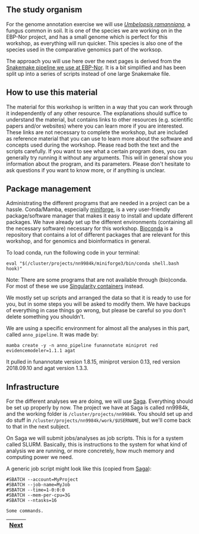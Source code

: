 ## The study organism
For the genome annotation exercise we will use [_Umbelopsis ramanniana_](https://en.wikipedia.org/wiki/Umbelopsis_ramanniana), a fungus common in soil. It is one of the species we are working on in the EBP-Nor project, and has a small genome which is perfect for this workshop, as everything will run quicker. This species is also one of the species used in the comparative genomics part of the worksop.

The approach you will use here over the next pages is derived from the [Snakemake pipeline we use at EBP-Nor](https://github.com/ebp-nor/GenomeAnnotation). It is a bit simplified and has been split up into a series of scripts instead of one large Snakemake file.

## How to use this material
The material for this workshop is written in a way that you can work through it independently of any other resource. The explanations should suffice to understand the material, but contains links to other resources (e.g. scientific papers and/or websites) where you can learn more if you are interested. These links are not necessary to complete the workshop, but are included as reference material that you can use to learn more about the software and concepts used during the workshop. 
Please read both the text and the scripts carefully. If you want to see what a certain program does, you can generally try running it without any arguments. This will in general show you information about the program, and its parameters. Please don't hesitate to ask questions if you want to know more, or if anything is unclear.

## Package management

Administrating the different programs that are needed in a project can be a hassle. Conda/Mamba, especially [miniforge](https://github.com/conda-forge/miniforge), is a very user-friendly package/software manager that makes it easy to install and update different packages. We have already set up the different environments (containing all the necessary software) necessary for this workshop. [Bioconda](https://bioconda.github.io) is a repository that contains a lot of different packages that are relevant for this workshop, and for genomics and bioinformatics in general.

To load conda, run the following code in your terminal:
```
eval "$(/cluster/projects/nn9984k/miniforge3/bin/conda shell.bash hook)" 
```

Note:
There are some programs that are not available through (bio)conda. For most of these we use [Singularity containers](https://docs.sylabs.io/guides/3.5/user-guide/introduction.html) instead. 

We mostly set up scripts and arranged the data so that it is ready to use for you, but in some steps you will be asked to modify them. We have backups of everything in case things go wrong, but please be careful so you don't delete something you shouldn't.

We are using a specific environment for almost all the analyses in this part, called `anno_pipeline`. It was made by:
```
mamba create -y -n anno_pipeline funannotate miniprot red evidencemodeler=1.1.1 agat  
```
It pulled in funannotate version 1.8.15, miniprot version 0.13, red version 2018.09.10 and agat version 1.3.3.

## Infrastructure

For the different analyses we are doing, we will use [Saga](https://documentation.sigma2.no/hpc_machines/saga.html). Everything should be set up properly by now. The project we have at Saga is called nn9984k, and the working folder is `/cluster/projects/nn9984k`. You should set up and do stuff in `/cluster/projects/nn9984k/work/$USERNAME`, but we'll come back to that in the next subject.

On Saga we will submit jobs/analyses as job scripts. This is for a system called SLURM. Basically, this is instructions to the system for what kind of analysis we are running, or more concretely, how much memory and computing power we need. 

A generic job script might look like this (copied from [Saga](https://documentation.sigma2.no/hpc_machines/saga.html)):
```
#SBATCH --account=MyProject
#SBATCH --job-name=MyJob
#SBATCH --time=1-0:0:0
#SBATCH --mem-per-cpu=3G
#SBATCH --ntasks=16

Some commands.
```


|[Next](https://github.com/ebp-nor/workshop-2024/blob/main/day2_genome_annotation/01_repeatmasking.md)|
|---|
